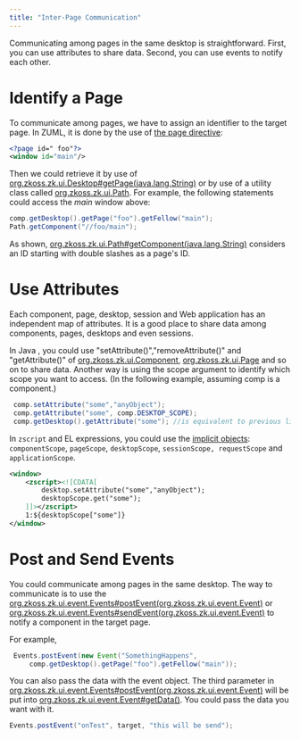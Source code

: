 ```yaml
---
title: "Inter-Page Communication"
---
```


 Communicating among pages in the same desktop is
straightforward. First, you can use attributes to share data. Second,
you can use events to notify each other.

# Identify a Page

To communicate among pages, we have to assign an identifier to the
target page. In ZUML, it is done by the use of [the page directive](/zuml_ref/page):

```xml
<?page id=" foo"?>
<window id="main"/>
```

Then we could retrieve it by use of
[org.zkoss.zk.ui.Desktop#getPage(java.lang.String)](https://www.zkoss.org/javadoc/latest/zk/org/zkoss/zk/ui/Desktop.html#getPage(java.lang.String))
or by use of a utility class called
[org.zkoss.zk.ui.Path](https://www.zkoss.org/javadoc/latest/zk/org/zkoss/zk/ui/Path.html). For example, the following
statements could access the *main* window above:

```java
comp.getDesktop().getPage("foo").getFellow("main");
Path.getComponent("//foo/main");
```

As shown,
[org.zkoss.zk.ui.Path#getComponent(java.lang.String)](https://www.zkoss.org/javadoc/latest/zk/org/zkoss/zk/ui/Path.html#getComponent(java.lang.String))
considers an ID starting with double slashes as a page's ID.

# Use Attributes

Each component, page, desktop, session and Web application has an
independent map of attributes. It is a good place to share data among
components, pages, desktops and even sessions.

In Java , you could use "setAttribute()","removeAttribute()" and
"getAttribute()" of
[org.zkoss.zk.ui.Component](https://www.zkoss.org/javadoc/latest/zk/org/zkoss/zk/ui/Component.html),
[org.zkoss.zk.ui.Page](https://www.zkoss.org/javadoc/latest/zk/org/zkoss/zk/ui/Page.html) and so on to
share data. Another way is using the scope argument to identify which
scope you want to access. (In the following example, assuming comp is a
component.)

```java
 comp.setAttribute("some","anyObject");
 comp.getAttribute("some", comp.DESKTOP_SCOPE);
 comp.getDesktop().getAttribute("some"); //is equivalent to previous line
```

In `zscript` and EL expressions, you could use the [implicit objects](/zuml_ref/implicit_objects__predefinedvariables_):
`componentScope`, `pageScope`, `desktopScope`,
`sessionScope, requestScope` and `applicationScope`.

```xml
<window>
    <zscript><![CDATA[
        desktop.setAttribute("some","anyObject");
        desktopScope.get("some");
    ]]></zscript>
    1:${desktopScope["some"]}
</window>
```

# Post and Send Events

You could communicate among pages in the same desktop. The way to
communicate is to use the
[org.zkoss.zk.ui.event.Events#postEvent(org.zkoss.zk.ui.event.Event)](https://www.zkoss.org/javadoc/latest/zk/org/zkoss/zk/ui/event/Events.html#postEvent(org.zkoss.zk.ui.event.Event))
or
[org.zkoss.zk.ui.event.Events#sendEvent(org.zkoss.zk.ui.event.Event)](https://www.zkoss.org/javadoc/latest/zk/org/zkoss/zk/ui/event/Events.html#sendEvent(org.zkoss.zk.ui.event.Event))
to notify a component in the target page.

For example,

```java
 Events.postEvent(new Event("SomethingHappens",
     comp.getDesktop().getPage("foo").getFellow("main"));
```

You can also pass the data with the event object. The third parameter in
[org.zkoss.zk.ui.event.Events#postEvent(org.zkoss.zk.ui.event.Event)](https://www.zkoss.org/javadoc/latest/zk/org/zkoss/zk/ui/event/Events.html#postEvent(org.zkoss.zk.ui.event.Event))
will be put into
[org.zkoss.zk.ui.event.Event#getData()](https://www.zkoss.org/javadoc/latest/zk/org/zkoss/zk/ui/event/Event.html#getData()). You
could pass the data you want with it.

```java
Events.postEvent("onTest", target, "this will be send");    
```
